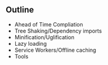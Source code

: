 ## Outline

- Ahead of Time Compliation
- Tree Shaking/Dependency imports
- Minification/Uglification
- Lazy loading
- Service Workers/Offline caching
- Tools
